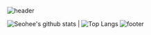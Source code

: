 <!--### Hi there 👋-->

<!--
**seohee-P/seohee-P** is a ✨ _special_ ✨ repository because its `README.md` (this file) appears on your GitHub profile.

Here are some ideas to get you started:

- 🔭 I’m currently working on ...
- 🌱 I’m currently learning ...
- 👯 I’m looking to collaborate on ...
- 🤔 I’m looking for help with ...
- 💬 Ask me about ...
- 📫 How to reach me: ...
- 😄 Pronouns: ...
- ⚡ Fun fact: ...
-->
![header](https://capsule-render.vercel.app/api?type=waving&color=0:30cfd0,100:330867&height=200&text=Welcome%20SeoHee's%20GitHub&fontColor=FFFFFF&fontSize=45&fontAlignY=40)
<!--default stats
![Seohee's github stats](https://github-readme-stats.vercel.app/api?username=seohee-P&theme=vue&show_icons=true)
-->
![Seohee's github stats](https://github-readme-stats.vercel.app/api?username=seohee-P&theme=vue&rank_icon=github) | ![![Top Langs](https://github-readme-stats.vercel.app/api/top-langs/?username=seohee-P)](https://github.com/seohee-P/github-readme-stats)
![footer](https://capsule-render.vercel.app/api?type=waving&color=0:330867,100:30cfd0&section=footer)

